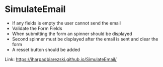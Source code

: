 # SimulateEmail

- If any fields is empty the user cannot send the email
- Validate the Form Fields
- When submitting the form an spinner should be displayed
- Second spinner must be displayed after the email is sent and clear the form
- A resset button should be added

Link: https://iharpadbiarezski.github.io/SimulateEmail/
